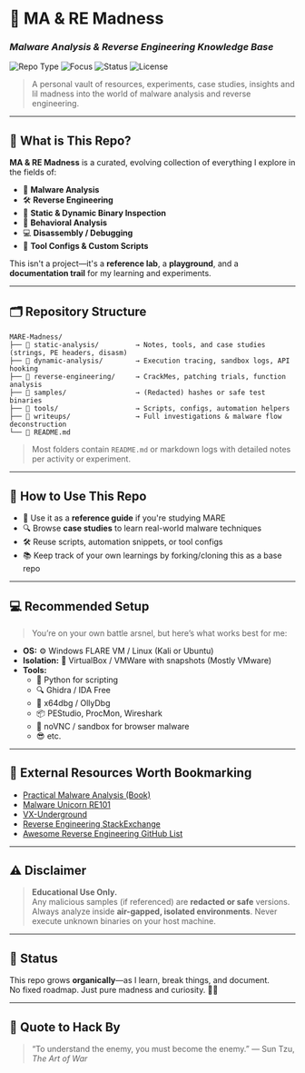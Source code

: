 # 🧠 MA & RE Madness  
### *Malware Analysis & Reverse Engineering Knowledge Base*

![Repo Type](https://img.shields.io/badge/type-personal%20knowledge%20base-blueviolet)
![Focus](https://img.shields.io/badge/focus-malware%20%26%20reverse%20engineering-red)
![Status](https://img.shields.io/badge/status-evolving-brightgreen)
![License](https://img.shields.io/badge/license-educational-lightgrey)

> A personal vault of resources, experiments, case studies, insights and lil madness into the world of malware analysis and reverse engineering.

---

## 🧬 What is This Repo?

**MA & RE Madness** is a curated, evolving collection of everything I explore in the fields of:

- 🦠 **Malware Analysis**
- 🛠️ **Reverse Engineering**
- 🔬 **Static & Dynamic Binary Inspection**
- 🧪 **Behavioral Analysis**
- 💻 **Disassembly / Debugging**
- 🧰 **Tool Configs & Custom Scripts**

This isn't a project—it's a **reference lab**, a **playground**, and a **documentation trail** for my learning and experiments.

---

## 🗂️ Repository Structure

```
MARE-Madness/
├── 📁 static-analysis/         → Notes, tools, and case studies (strings, PE headers, disasm)
├── 📁 dynamic-analysis/        → Execution tracing, sandbox logs, API hooking
├── 📁 reverse-engineering/     → CrackMes, patching trials, function analysis
├── 📁 samples/                 → (Redacted) hashes or safe test binaries
├── 📁 tools/                   → Scripts, configs, automation helpers
├── 📁 writeups/                → Full investigations & malware flow deconstruction
└── 📄 README.md
```

> Most folders contain `README.md` or markdown logs with detailed notes per activity or experiment.

---

## 🧪 How to Use This Repo

- 🧠 Use it as a **reference guide** if you're studying MARE
- 🔍 Browse **case studies** to learn real-world malware techniques
- 🛠️ Reuse scripts, automation snippets, or tool configs
- 📚 Keep track of your own learnings by forking/cloning this as a base repo

---

## 💻 Recommended Setup

> You’re on your own battle arsnel, but here’s what works best for me:

- **OS:** ⚙️ Windows FLARE VM / Linux (Kali or Ubuntu)
- **Isolation:** 🧱 VirtualBox / VMWare with snapshots (Mostly VMware)
- **Tools:**
  - 🐍 Python for scripting  
  - 🔍 Ghidra / IDA Free  
  - 🧬 x64dbg / OllyDbg  
  - 📦 PEStudio, ProcMon, Wireshark  
  - 📜 noVNC / sandbox for browser malware
  - 😎 etc.

---

## 🔗 External Resources Worth Bookmarking

- [Practical Malware Analysis (Book)](https://www.nostarch.com/malware)
- [Malware Unicorn RE101](https://malwareunicorn.org/workshops/re101.html)
- [VX-Underground](https://vx-underground.org/)
- [Reverse Engineering StackExchange](https://reverseengineering.stackexchange.com/)
- [Awesome Reverse Engineering GitHub List](https://github.com/tylerha97/awesome-reverse-engineering)

---

## ⚠️ Disclaimer

> **Educational Use Only.**  
> Any malicious samples (if referenced) are **redacted or safe** versions. Always analyze inside **air-gapped, isolated environments**. Never execute unknown binaries on your host machine.

---

## 📌 Status

This repo grows **organically**—as I learn, break things, and document.  
No fixed roadmap. Just pure madness and curiosity. 🧠💥

---

## 🧠 Quote to Hack By

> “To understand the enemy, you must become the enemy.” — Sun Tzu, *The Art of War*
